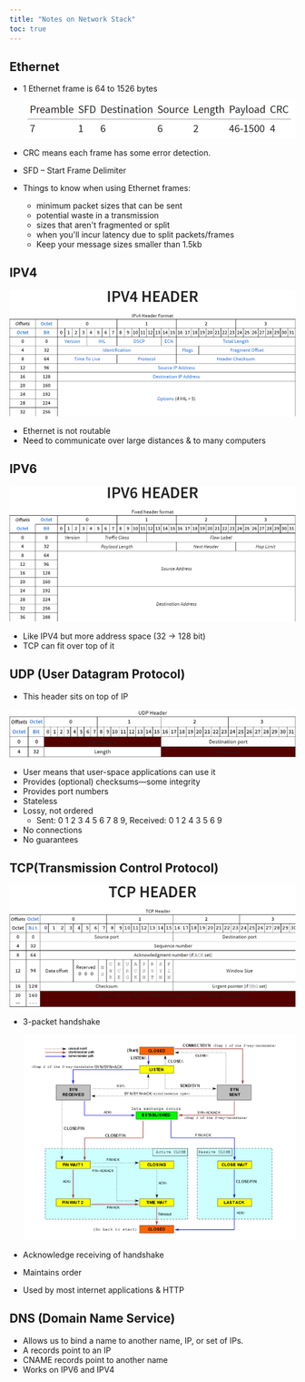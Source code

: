 ```yaml
---
title: "Notes on Network Stack"
toc: true
---
```


## Ethernet

- 1 Ethernet frame is 64 to 1526 bytes
    
    ![Untitled.png](Untitled.png)
    
- CRC means each frame has some error detection.
- SFD – Start Frame Delimiter
- Things to know when using Ethernet frames:
    - minimum packet sizes that can be sent
    - potential waste in a transmission
    - sizes that aren't fragmented or split
    - when you'll incur latency due to split packets/frames
    - Keep your message sizes smaller than 1.5kb

## IPV4

![Untitled_1.png](Untitled_1.png)

- Ethernet is not routable
- Need to communicate over large distances & to many computers

## IPV6

![Untitled_2.png](Untitled_2.png)

- Like IPV4 but more address space (32 → 128 bit)
- TCP can fit over top of it

## UDP (User Datagram Protocol)

- This header sits on top of IP

![Untitled_3.png](Untitled_3.png)

- User means that user-space applications can use it
- Provides (optional) checksums—some integrity
- Provides port numbers
- Stateless
- Lossy, not ordered
    - Sent: 0 1 2 3 4 5 6 7 8 9, Received: 0 1 2 4 3 5 6 9
- No connections
- No guarantees

## TCP(Transmission Control Protocol)

![Untitled_4.png](Untitled_4.png)

- 3-packet handshake
    
    ![Untitled_5.png](Untitled_5.png)
    
- Acknowledge receiving of handshake
- Maintains order
- Used by most internet applications & HTTP

## DNS (Domain Name Service)

- Allows us to bind a name to another name, IP, or set of IPs.
- A records point to an IP
- CNAME records point to another name
- Works on IPV6 and IPV4
